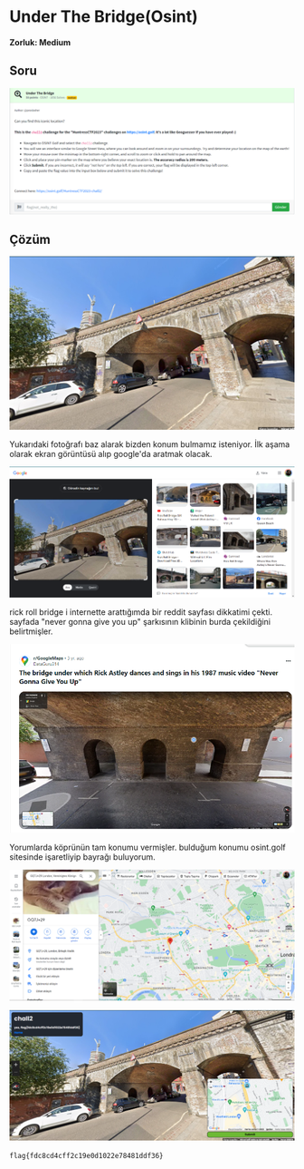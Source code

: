 # Under The Bridge(Osint)
#### Zorluk: Medium

## Soru 
![Soru](https://github.com/K4lender/HuntressCTF23_WriteUps/blob/main/OSINT/Under_The_Bridge/Under_The_Bride.png)

## Çözüm
![](https://github.com/K4lender/HuntressCTF23_WriteUps/blob/main/OSINT/Under_The_Bridge/Screenshot_6.png)

Yukarıdaki fotoğrafı baz alarak bizden konum bulmamız isteniyor. İlk aşama olarak ekran görüntüsü alıp google'da aratmak olacak.

![](https://github.com/K4lender/HuntressCTF23_WriteUps/blob/main/OSINT/Under_The_Bridge/Screenshot_10.png)

rick roll bridge i internette arattığımda bir reddit sayfası dikkatimi çekti. sayfada "never gonna give you up" şarkısının klibinin burda çekildiğini belirtmişler. 

![](https://github.com/K4lender/HuntressCTF23_WriteUps/blob/main/OSINT/Under_The_Bridge/Screenshot_7.png)

Yorumlarda köprünün tam konumu vermişler. bulduğum konumu osint.golf sitesinde işaretliyip bayrağı buluyorum.

![](https://github.com/K4lender/HuntressCTF23_WriteUps/blob/main/OSINT/Under_The_Bridge/Screenshot_9.png)


![](https://github.com/K4lender/HuntressCTF23_WriteUps/blob/main/OSINT/Under_The_Bridge/Screenshot_8.png)

```flag{fdc8cd4cff2c19e0d1022e78481ddf36}```
